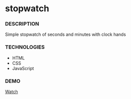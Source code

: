 # stopwatch

### DESCRIPTION

Simple stopwatch of seconds and minutes with clock hands

### TECHNOLOGIES

- HTML
- CSS
- JavaScript

### DEMO

[Watch](https://varvaraborodina.github.io/stopwatch/)
